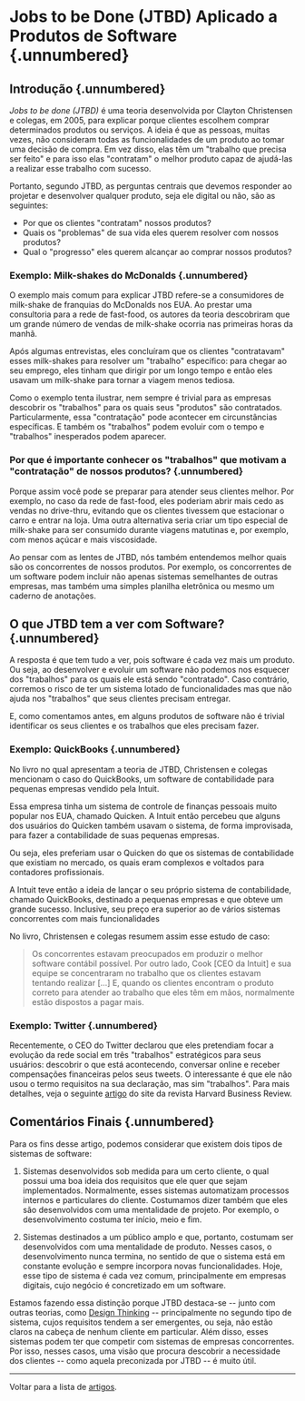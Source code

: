 # Jobs to be Done (JTBD) Aplicado a Produtos de Software {.unnumbered}
 
## Introdução {.unnumbered}

*Jobs to be done (JTBD)* é uma teoria desenvolvida por Clayton Christensen
e colegas, em 2005, para explicar porque clientes escolhem comprar 
determinados produtos ou serviços. A ideia é que as pessoas, muitas
vezes, não consideram todas as funcionalidades de um produto 
ao tomar uma decisão de compra. Em vez disso, elas têm um 
"trabalho que precisa ser feito" e para isso elas "contratam" 
o melhor produto capaz de ajudá-las a realizar esse trabalho
com sucesso.

Portanto, segundo JTBD, as perguntas centrais que devemos responder 
ao projetar e desenvolver qualquer produto, seja ele digital 
ou não, são as seguintes: 

* Por que os clientes "contratam" nossos produtos? 
* Quais os "problemas" de sua vida eles querem resolver com nossos produtos? 
* Qual o "progresso" eles querem alcançar ao comprar nossos produtos?

### Exemplo: Milk-shakes do McDonalds {.unnumbered}

O exemplo mais comum para explicar JTBD refere-se a 
consumidores de milk-shake de franquias do McDonalds 
nos EUA. Ao prestar uma consultoria para a rede de fast-food, os
autores da teoria descobriram que um grande número de vendas de 
milk-shake ocorria nas primeiras horas da manhã. 

Após algumas entrevistas, eles concluíram que os clientes 
"contratavam" esses milk-shakes para resolver um "trabalho" 
específico: para chegar ao seu emprego, eles tinham que dirigir por 
um longo tempo e então eles usavam um milk-shake para tornar a 
viagem menos tediosa.

Como o exemplo tenta ilustrar, nem sempre é trivial para as 
empresas descobrir os "trabalhos" para os quais seus "produtos" 
são contratados. Particularmente, essa "contratação" pode acontecer 
em circunstâncias específicas. E também os "trabalhos" podem evoluir 
com o tempo e "trabalhos" inesperados podem aparecer.

### Por que é importante conhecer os "trabalhos" que motivam a "contratação" de nossos produtos? {.unnumbered}

Porque assim você pode se preparar para atender seus clientes melhor. 
Por exemplo, no caso da rede de fast-food, eles poderiam abrir 
mais cedo as vendas no drive-thru, evitando que os clientes 
tivessem que estacionar o carro e entrar na loja. 
Uma outra alternativa seria criar um tipo especial de milk-shake 
para ser consumido durante viagens matutinas e, por exemplo, 
com menos açúcar e mais viscosidade.

Ao pensar com as lentes de JTBD, nós também entendemos melhor
quais são os concorrentes de nossos produtos. Por exemplo,
os concorrentes de um software podem incluir não apenas 
sistemas semelhantes de outras empresas, mas também uma 
simples planilha eletrônica ou mesmo um caderno de anotações.

## O que JTBD tem a ver com Software? {.unnumbered}

A resposta é que tem tudo a ver, pois software é cada vez mais um 
produto. Ou seja, ao desenvolver e evoluir um software não podemos 
nos esquecer dos "trabalhos" para os quais ele está sendo 
"contratado". Caso contrário, corremos o risco de ter um sistema 
lotado de funcionalidades mas que não ajuda nos "trabalhos" que 
seus clientes precisam entregar. 

E, como comentamos antes, em alguns produtos de software não
é trivial identificar os seus clientes e os trabalhos que eles
precisam fazer.

### Exemplo: QuickBooks {.unnumbered} 

No livro no qual apresentam a teoria de JTBD, Christensen e colegas 
mencionam o caso do QuickBooks, um software de contabilidade para 
pequenas empresas vendido pela Intuit. 

Essa empresa tinha um sistema de controle de finanças pessoais muito 
popular nos EUA, chamado Quicken. A Intuit então percebeu que alguns 
dos usuários do Quicken também usavam o sistema, de forma improvisada, 
para fazer a contabilidade de suas pequenas empresas. 

Ou seja, eles preferiam usar o Quicken do que os sistemas de 
contabilidade que existiam no mercado, os quais eram complexos 
e voltados para contadores profissionais.

A Intuit teve então a ideia de lançar o seu próprio sistema
de contabilidade, chamado QuickBooks, destinado a pequenas 
empresas e que obteve um grande sucesso. Inclusive, seu
preço era superior ao de vários sistemas concorrentes com 
mais funcionalidades 

No livro, Christensen e colegas resumem assim esse estudo 
de caso:

> Os concorrentes estavam preocupados em produzir o melhor
software contábil possível. Por outro lado, Cook [CEO da Intuit] 
e sua equipe se concentraram no trabalho que os clientes estavam
tentando realizar [...] E, quando os clientes encontram o produto 
correto para atender ao trabalho que eles têm em mãos, 
normalmente estão dispostos a pagar mais.


### Exemplo: Twitter {.unnumbered} 

Recentemente, o CEO do Twitter declarou que eles pretendiam 
focar a evolução da rede social em três "trabalhos" estratégicos 
para seus usuários: descobrir o que está acontecendo, conversar 
online e receber compensações financeiras pelos seus tweets. 
O interessante é que ele não usou o termo requisitos na sua 
declaração, mas sim "trabalhos". Para mais detalhes, veja o 
seguinte [artigo](https://hbr.org/2021/10/how-twitter-applied-the-jobs-to-be-done-approach-to-strategy) 
do site da revista Harvard Business Review. 

## Comentários Finais {.unnumbered} 

Para os fins desse artigo, podemos considerar que existem dois 
tipos de sistemas de software:

1. Sistemas desenvolvidos sob medida para um certo cliente, o
qual possui uma boa ideia dos requisitos que ele quer que 
sejam implementados. Normalmente, esses sistemas automatizam 
processos internos e particulares do cliente. Costumamos 
dizer também que eles são desenvolvidos com uma mentalidade 
de projeto. Por exemplo, o desenvolvimento costuma ter início, 
meio e fim.

2. Sistemas destinados a um público amplo e que, portanto, 
costumam ser desenvolvidos com uma mentalidade de produto. Nesses 
casos, o desenvolvimento nunca termina, no sentido de que o 
sistema está em constante evolução e sempre incorpora novas 
funcionalidades. Hoje, esse tipo de sistema é cada vez comum, 
principalmente em empresas digitais, cujo negócio é concretizado 
em um software.

Estamos fazendo essa distinção porque JTBD destaca-se 
-- junto com outras teorias, 
como [Design Thinking](./design-thinking.html) -- principalmente no 
segundo tipo de sistema, cujos requisitos tendem a ser emergentes, 
ou seja, não estão claros na cabeça de nenhum cliente em particular. 
Além disso, esses sistemas podem ter que competir com sistemas de 
empresas concorrentes. Por isso, nesses casos, uma visão que procura 
descobrir a necessidade dos clientes -- como aquela preconizada por 
JTBD -- é muito útil.

* * * 

Voltar para a lista de [artigos](./artigos.html).
